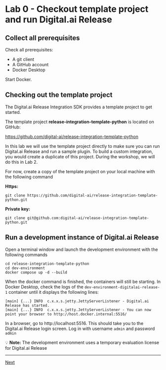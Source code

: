 
# Lab 0 - Checkout template project and run Digital.ai Release

## Collect all prerequisites

Check all prerequisites:

* A git client
* A GitHub account
* Docker Desktop

Start Docker.

## Checking out the template project

The Digital.ai Release Integration SDK provides a template project to get started. 

The template project **release-integration-template-python** is located on GitHub:

https://github.com/digital-ai/release-integration-template-python

In this lab we will use the template project directly to make sure you can run Digital.ai Release and run a sample plugin. To build a custom integration, you would create a duplicate of this project. During the workshop, we will do this in Lab 2.

For now, create a copy of the template project on your local machine with the following command

**Https:**

    git clone https://github.com/digital-ai/release-integration-template-python.git

**Private key:**

    git clone git@github.com:digital-ai/release-integration-template-python.git

## Run a development instance of Digital.ai Release

Open a terminal window and launch the development environment with the following commands

    cd release-integration-template-python
    cd dev-environment
    docker compose up -d --build

When the docker command is finished, the containers will still be starting. In Docker Desktop, check the logs of the `dev-environment-digitalai-release-1` container until it displays the following lines:

    [main] {...} INFO  c.x.x.s.jetty.JettyServerListener - Digital.ai Release has started.
    [main] {...} INFO  c.x.x.s.jetty.JettyServerListener - You can now point your browser to http://host.docker.internal:5516/

In a browser, go to http://localhost:5516. This should take you to the Digital.ai Release login screen. Log in with username `admin` and password `admin`

💡 **Note:** The development environment uses a temporary evaluation license for Digital.ai Release

---

[Next](lab-1-run-hello-world.md)

